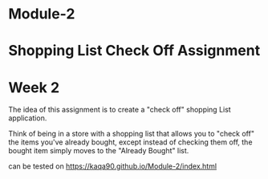 # Module-2
# Shopping List Check Off Assignment
# Week 2
The idea of this assignment is to create a "check off" shopping List application.

Think of being in a store with a shopping list that allows you to "check off" the items you've already bought, except instead of checking them off, the bought item simply moves to the "Already Bought" list.

can be tested on https://kaqa90.github.io/Module-2/index.html
